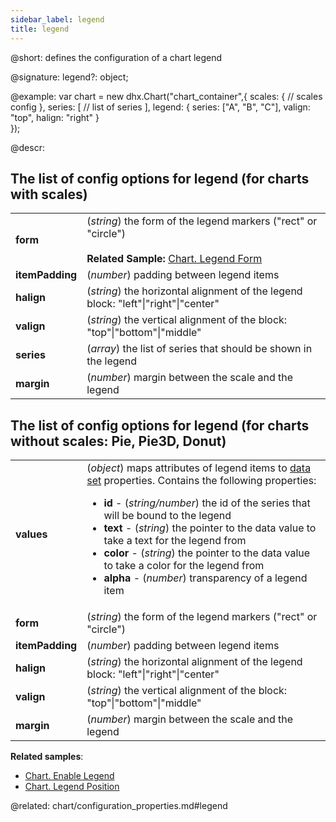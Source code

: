 ```yaml
---
sidebar_label: legend
title: legend
---          
```


@short: defines the configuration of a chart legend

@signature: legend?: object;

@example: 
var chart = new dhx.Chart("chart_container",{
    scales: {
    	// scales config
    },
    series: [
    	// list of series 
    ],
    legend: {
    	series: ["A", "B", "C"],
    	valign: "top",
    	halign: "right"
    }    
});


@descr:

## The list of config options for legend (for charts with scales)

<table class="webixdoc_links">
	<tbody>
        <tr>
			<td class="webixdoc_links0"><b>form</b></td>
			<td>(<i>string</i>) the form of the legend markers ("rect" or "circle")<br/>
			<br><b>Related Sample: </b><a href="https://snippet.dhtmlx.com/n8wsfv5n" target="_blank">Chart. Legend Form</a>
			</td>
		</tr>
		<tr>
			<td class="webixdoc_links0"><b>itemPadding</b></td>
			<td>(<i>number</i>) padding between legend items</td>
		</tr>
		<tr>
			<td class="webixdoc_links0"><b>halign</b></td>
			<td>(<i>string</i>) the horizontal alignment of the legend block: "left"|"right"|"center"</td>
		</tr>
		<tr>
			<td class="webixdoc_links0"><b>valign</b></td>
			<td>(<i>string</i>) the vertical alignment of the block: "top"|"bottom"|"middle"</td>
		</tr>
		<tr>
			<td class="webixdoc_links0"><b>series</b></td>
			<td>(<i>array</i>) the list of series that should be shown in the legend</td>
		</tr>
		<tr>
			<td class="webixdoc_links0"><b>margin</b></td>
			<td>(<i>number</i>) margin between the scale and the legend</td>
		</tr>
    </tbody>
</table>

## The list of config options for legend (for charts without scales: Pie, Pie3D, Donut)

<table class="webixdoc_links">
	<tbody>
       <tr>
			<td class="webixdoc_links0"><b>values</b></td>
			<td>(<i>object</i>) maps attributes of legend items to <a href="../../chart/data_loading#preparing-data-set">data set</a> properties. Contains the following properties:
            	<ul>
                	<li><b>id</b> - (<i>string/number</i>) the id of the series that will be bound to the legend </li>
                    <li><b>text</b> - (<i>string</i>) the pointer to the data value to take a text for the legend from</li>
                    <li><b>color</b> - (<i>string</i>) the pointer to the data value to take a color for the legend from</li>
					<li><b>alpha</b> - (<i>number</i>) transparency of a legend item</li>
                </ul>
            </td>
		</tr>
		<tr>
			<td class="webixdoc_links0"><b>form</b></td>
			<td>(<i>string</i>) the form of the legend markers ("rect" or "circle")</td>
		</tr>
		<tr>
			<td class="webixdoc_links0"><b>itemPadding</b></td>
			<td>(<i>number</i>) padding between legend items</td>
		</tr>
		<tr>
			<td class="webixdoc_links0"><b>halign</b></td>
			<td>(<i>string</i>) the horizontal alignment of the legend block: "left"|"right"|"center"</td>
		</tr>
		<tr>
			<td class="webixdoc_links0"><b>valign</b></td>
			<td>(<i>string</i>) the vertical alignment of the block: "top"|"bottom"|"middle"</td>
		</tr>
		<tr>
			<td class="webixdoc_links0"><b>margin</b></td>
			<td>(<i>number</i>) margin between the scale and the legend</td>
		</tr>
    </tbody>
</table>


**Related samples**:
- [Chart. Enable Legend](https://snippet.dhtmlx.com/00ei3q23)
- [Chart. Legend Position](https://snippet.dhtmlx.com/pgqf1yxj)

@related:
chart/configuration_properties.md#legend

